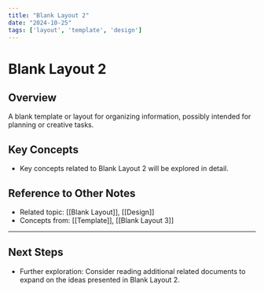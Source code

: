 ```yaml
---
title: "Blank Layout 2"
date: "2024-10-25"
tags: ['layout', 'template', 'design']
---
```


# Blank Layout 2

## Overview

A blank template or layout for organizing information, possibly intended for planning or creative tasks.

## Key Concepts

- Key concepts related to Blank Layout 2 will be explored in detail.
  
## Reference to Other Notes

- Related topic: [[Blank Layout]], [[Design]]
- Concepts from: [[Template]], [[Blank Layout 3]]
---

## Next Steps

- Further exploration: Consider reading additional related documents to expand on the ideas presented in Blank Layout 2.
